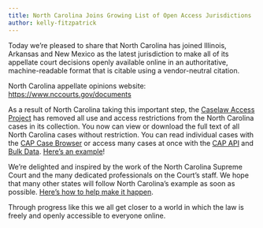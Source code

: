 ```yaml
---
title: North Carolina Joins Growing List of Open Access Jurisdictions
author: kelly-fitzpatrick
---
```

Today we’re pleased to share that North Carolina has joined Illinois, Arkansas and New Mexico as the latest jurisdiction to make all of its appellate court decisions openly available online in an authoritative, machine-readable format that is citable using a vendor-neutral citation.

North Carolina appellate opinions website: https://www.nccourts.gov/documents

As a result of North Carolina taking this important step, the [Caselaw Access Project](https://case.law/) has removed all use and access restrictions from the North Carolina cases in its collection. You now can view or download the full text of all North Carolina cases without restriction. You can read individual cases with the [CAP Case Browser](https://cite.case.law/#nc) or access many cases at once with the [CAP API](https://case.law/api/) and [Bulk Data](https://case.law/bulk/download/). [Here’s an example](https://cite.case.law/nc/1/1/12133083/)! 

We’re delighted and inspired by the work of the North Carolina Supreme Court and the many dedicated professionals on the Court’s staff. We hope that many other states will follow North Carolina’s example as soon as possible. [Here’s how to help make it happen](https://case.law/action/).

Through progress like this we all get closer to a world in which the law is freely and openly accessible to everyone online. 
